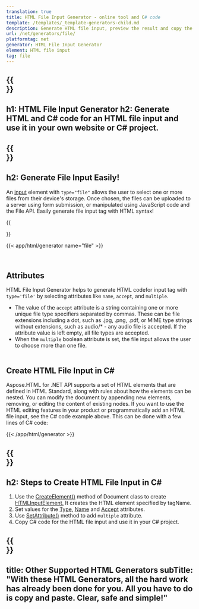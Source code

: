 ```yaml
---
translation: true
title: HTML File Input Generator - online tool and C# code
template: /templates/_template-generators-child.md
description: Generate HTML file input, preview the result and copy the generated HTML and C# code to your website.
url: /net/generators/file/
platformtag: net
generator: HTML File Input Generator
element: HTML file input
tag: file
---
```


{{<section banner>}}
---
h1: HTML File Input Generator
h2: Generate HTML and C# code for an HTML file input and use it in your own website or C# project.
---

{{<section overview>}}
---
h2: Generate File Input Easily!
---

An [input](https://html.spec.whatwg.org/multipage/input.html#the-input-element) element with `type="file"` allows the user to select one or more files from their device's storage. Once chosen, the files can be uploaded to a server using form submission, or manipulated using JavaScript code and the File API. Easily generate file input tag with HTML syntax! 

{{<section plugin>}}

{{< app/html/generator name="file" >}}

<br>
<h2> Attributes </h2>

HTML File Input Generator helps to generate HTML codefor input tag with `type='file'` by selecting attributes like `name`, `accept`, and `multiple`. 
 - The value of the `accept` attribute is a string containing one or more unique file type specifiers separated by commas. These can be file extensions including a dot, such as .jpg, .png, .pdf, or MIME type strings without extensions, such as audio/* - any audio file is accepted. If the attribute value is left empty, all file types are accepted. 
 - When the `multiple` boolean attribute is set, the file input allows the user to choose more than one file.
<br><br>

<h2> Create HTML File Input in C#</h2>

Aspose.HTML for .NET API supports a set of HTML elements that are defined in HTML Standard, along with rules about how the elements can be nested. You can modify the document by appending new elements, removing, or editing the content of existing nodes. If you want to use the HTML editing features in your product or programmatically add an HTML file input, see the C# code example above. This can be done with a few lines of C# code:

{{< /app/html/generator >}}

{{<section steps>}}
---
h2: Steps to Create HTML File Input in C#
---

1. Use the [CreateElement()](https://reference.aspose.com/html/net/aspose.html.dom/document/createelement/) method of Document class to create [HTMLInputElement.](https://reference.aspose.com/html/net/aspose.html/htmlinputelement/) It creates the HTML element specified by tagName.
1. Set values for the [Type](https://reference.aspose.com/html/net/aspose.html/htmlinputelement/type/), [Name](https://reference.aspose.com/html/net/aspose.html/htmlinputelement/name/) and [Accept](https://reference.aspose.com/html/net/aspose.html/htmlinputelement/accept/) attributes.
1. Use [SetAttribute()](https://reference.aspose.com/html/net/aspose.html.dom/element/setattribute/) method to add `multiple` attribute.
1. Copy C# code for the HTML file input and use it in your C# project.

{{<section other-generators>}}
---
title: Other Supported HTML Generators
subTitle: "With these HTML Generators, all the hard work has already been done for you. All you have to do is copy and paste. Clear, safe and simple!"
---
